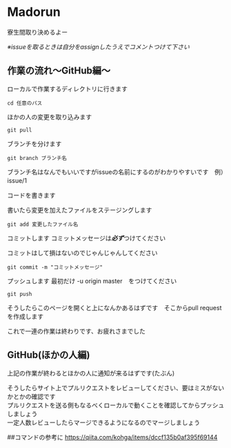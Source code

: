 # Madorun  
寮生間取り決めるよー  

*※issueを取るときは自分をassignしたうえでコメントつけて下さい*

## 作業の流れ～GitHub編～
 
ローカルで作業するディレクトリに行きます

```
cd 任意のパス
```    

ほかの人の変更を取り込みます
```
git pull
```

ブランチを分けます
```
git branch ブランチ名
```
ブランチ名はなんでもいいですがissueの名前にするのがわかりやすいです　例）issue/1　

コードを書きます　　

書いたら変更を加えたファイルをステージングします

```
git add 変更したファイル名
```
コミットします コミットメッセージは***必ず***つけてください　　

コミットはして損はないのでじゃんじゃんしてください
```
git commit -m "コミットメッセージ"
```   

プッシュします 最初だけ -u origin master　をつけてください
```
git push
```

そうしたらこのページを開くと上になんかあるはずです　そこからpull requestを作成します  

これで一連の作業は終わりです、お疲れさまでした

## GitHub(ほかの人編)  
上記の作業が終わるとほかの人に通知が来るはずです(たぶん)  

そうしたらサイト上でプルリクエストをレビューしてください、要はミスがないかとかの確認です  
プルリクエストを送る側もなるべくローカルで動くことを確認してからプッシュしましょう  
一定人数レビューしたらマージできるようになるのでマージしましょう

##コマンドの参考に
https://qiita.com/kohga/items/dccf135b0af395f69144
